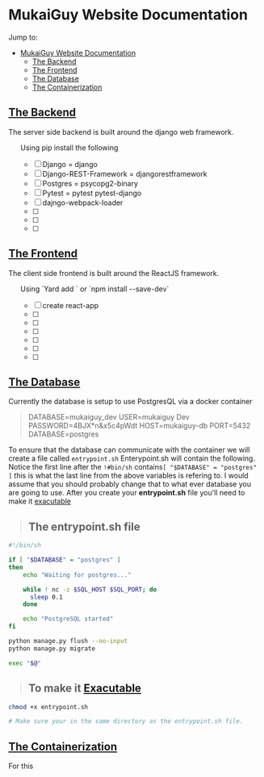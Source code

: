 # MukaiGuy Website Documentation

Jump to:
- [MukaiGuy Website Documentation](#mukaiguy-website-documentation)
  - [The Backend](#the-backend)
  - [The Frontend](#the-frontend)
  - [The Database](#the-database)
  - [The Containerization](#the-containerization)


## [The Backend](#backend)
<p>The server side backend is built around the django web framework.</p>

<ul> Using pip install the following


- [ ] Django = django
- [ ] Django-REST-Framework = djangorestframework
- [ ] Postgres = psycopg2-binary
- [ ] Pytest = pytest pytest-django
- [ ] dajngo-webpack-loader
- [ ]
- [ ]
- [ ]
</ul>

## [The Frontend](#frontend)
<p>The client side frontend is built around the ReactJS framework.</p>

<ul> Using `Yard add <package>` or `npm install <package> --save-dev`

- [ ] create react-app
- [ ]
- [ ]
- [ ]
- [ ]
- [ ]
- [ ]
</ul>

## [The Database](#database)
Currently the database is setup to use PostgresQL via a docker container

>DATABASE=mukaiguy_dev
>USER=mukaiguy
>Dev PASSWORD=4BJX*n&x5c4pWdt
>HOST=mukaiguy-db
>PORT=5432
>DATABASE=postgres

To ensure that the database can communicate with the container we will create a file called `entrypoint.sh`
Enterypoint.sh will contain the following. Notice the first line after the `!#bin/sh` contains`[ "$DATABASE" = "postgres" ]` this is what the last line from the above variables is refering to. I would assume that you should probably change that to what ever database you are going to use. After you create your **entrypoint.sh** file you'll need to make it [exacutable](#exacutable) 


> ## The entrypoint.sh file

```sh
#!/bin/sh

if [ "$DATABASE" = "postgres" ]
then
    echo "Waiting for postgres..."

    while ! nc -z $SQL_HOST $SQL_PORT; do
      sleep 0.1
    done

    echo "PostgreSQL started"
fi

python manage.py flush --no-input
python manage.py migrate

exec "$@"
```

> ## To make it [Exacutable](#exacutable)

```sh
chmod +x entrypoint.sh 

# Make sure your in the same directory as the entrypoint.sh file.
```


## [The Containerization](#container)

For this 